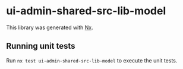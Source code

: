 # ui-admin-shared-src-lib-model

This library was generated with [Nx](https://nx.dev).

## Running unit tests

Run `nx test ui-admin-shared-src-lib-model` to execute the unit tests.
